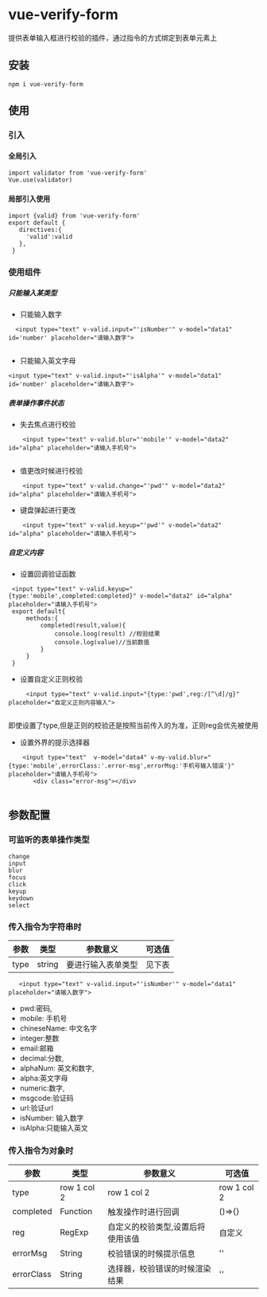 # vue-verify-form
提供表单输入框进行校验的插件，通过指令的方式绑定到表单元素上

## 安装
```
npm i vue-verify-form
```
## 使用

### 引入

#### 全局引入
```
import validator from 'vue-verify-form'
Vue.use(validator) 

```
#### 局部引入使用

```
import {valid} from 'vue-verify-form'
export default { 
   directives:{
     'valid':valid
   },
 }
```
### 使用组件
##### 只能输入某类型
* 只能输入数字
```
  <input type="text" v-valid.input="'isNumber'" v-model="data1" id='number' placeholder="请输入数字">
    
```
* 只能输入英文字母
```
<input type="text" v-valid.input="'isAlpha'" v-model="data1" id='number' placeholder="请输入数字">
```
##### 表单操作事件状态
* 失去焦点进行校验

```
    <input type="text" v-valid.blur="'mobile'" v-model="data2" id="alpha" placeholder="请输入手机号">
   
```

* 值更改时候进行校验
```
    <input type="text" v-valid.change="'pwd'" v-model="data2" id="alpha" placeholder="请输入手机号">
```
* 键盘弹起进行更改
```
    <input type="text" v-valid.keyup="'pwd'" v-model="data2" id="alpha" placeholder="请输入手机号">
```
##### 自定义内容
* 设置回调验证函数
```
 <input type="text" v-valid.keyup="{type:'mobile',completed:completed}" v-model="data2" id="alpha" placeholder="请输入手机号">
 export default{
     methods:{
         completed(result,value){
             console.loog(result) //校验结果
             console.log(value)//当前数值
         }
     }
 }
```
* 设置自定义正则校验

```
     <input type="text" v-valid.input="{type:'pwd',reg:/[^\d]/g}" placeholder="自定义正则内容输入">
   
```
即使设置了type,但是正则的校验还是按照当前传入的为准，正则reg会优先被使用

* 设置外界的提示选择器

```
    <input type="text"  v-model="data4" v-my-valid.blur="{type:'mobile',errorClass:'.error-msg',errorMsg:'手机号输入错误'}" placeholder="请输入手机号">
       <div class="error-msg"></div>
   
```


## 参数配置
### 可监听的表单操作类型
```
change 
input  
blur  
focus 
click  
keyup  
keydown 
select
```
### 传入指令为字符串时
参数| 类型 | 参数意义 | 可选值
---|---| ---| ---| 
type | string | 要进行输入表单类型 |见下表

```
   <input type="text" v-valid.input="'isNumber'" v-model="data1" placeholder="请输入数字">
``` 
-   pwd:密码, 
-   mobile: 手机号
-   chineseName: 中文名字
-   integer:整数
-   email:邮箱
-   decimal:分数, 
-   alphaNum: 英文和数字, 
-   alpha:英文字母 
-   numeric:数字,  
-   msgcode:验证码 
-   url:验证url
-   isNumber: 输入数字
-   isAlpha:只能输入英文

### 传入指令为对象时
参数| 类型 | 参数意义 | 可选值
---|---| ---| ---| 
type | row 1 col 2 | row 1 col 2 | row 1 col 2
completed |Function| 触发操作时进行回调 | ()=>{} | 
reg | RegExp | 自定义的校验类型,设置后将使用该值 | 自定义
errorMsg | String | 校验错误的时候提示信息 | ''
errorClass | String | 选择器，校验错误的时候渲染结果 | ''



